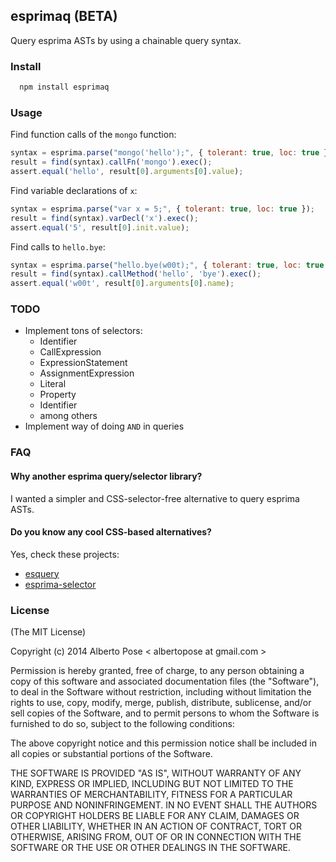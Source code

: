 ## esprimaq (BETA)

Query esprima ASTs by using a chainable query syntax.

### Install

```sh
  npm install esprimaq
```

### Usage

Find function calls of the `mongo` function:
```js
syntax = esprima.parse("mongo('hello');", { tolerant: true, loc: true });
result = find(syntax).callFn('mongo').exec();
assert.equal('hello', result[0].arguments[0].value);
```

Find variable declarations of `x`:
```js
syntax = esprima.parse("var x = 5;", { tolerant: true, loc: true });
result = find(syntax).varDecl('x').exec();
assert.equal('5', result[0].init.value);
```

Find calls to `hello.bye`:
```js
syntax = esprima.parse("hello.bye(w00t);", { tolerant: true, loc: true });
result = find(syntax).callMethod('hello', 'bye').exec();
assert.equal('w00t', result[0].arguments[0].name);
```

### TODO
  * Implement tons of selectors:
    * Identifier
    * CallExpression
    * ExpressionStatement
    * AssignmentExpression
    * Literal
    * Property
    * Identifier
    * among others
  * Implement way of doing `AND` in queries

### FAQ

#### Why another esprima query/selector library?
I wanted a simpler and CSS-selector-free alternative to query esprima ASTs.

#### Do you know any cool CSS-based alternatives?
Yes, check these projects:
  * [esquery](https://github.com/jrfeenst/esquery)
  * [esprima-selector](https://github.com/alltom/esprima-selector)

### License
(The MIT License)

Copyright (c) 2014 Alberto Pose < albertopose at gmail.com >

Permission is hereby granted, free of charge, to any person obtaining a copy
of this software and associated documentation files (the "Software"), to deal
in the Software without restriction, including without limitation the rights
to use, copy, modify, merge, publish, distribute, sublicense, and/or sell
copies of the Software, and to permit persons to whom the Software is
furnished to do so, subject to the following conditions:

The above copyright notice and this permission notice shall be included in
all copies or substantial portions of the Software.

THE SOFTWARE IS PROVIDED "AS IS", WITHOUT WARRANTY OF ANY KIND, EXPRESS OR
IMPLIED, INCLUDING BUT NOT LIMITED TO THE WARRANTIES OF MERCHANTABILITY,
FITNESS FOR A PARTICULAR PURPOSE AND NONINFRINGEMENT. IN NO EVENT SHALL THE
AUTHORS OR COPYRIGHT HOLDERS BE LIABLE FOR ANY CLAIM, DAMAGES OR OTHER
LIABILITY, WHETHER IN AN ACTION OF CONTRACT, TORT OR OTHERWISE, ARISING FROM,
OUT OF OR IN CONNECTION WITH THE SOFTWARE OR THE USE OR OTHER DEALINGS IN
THE SOFTWARE.
